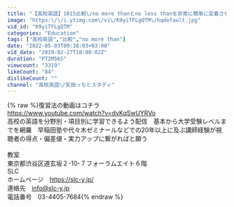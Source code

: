 ```yaml
---
title: "【高校英語】1015比較\/no more thanとno less thanを非常に簡単に定着させる"
image: "https:\/\/i.ytimg.com\/vi\/K9yiTFLgQTM\/hqdefault.jpg"
vid_id: "K9yiTFLgQTM"
categories: "Education"
tags: ["高校英語","比較","no more than"]
date: "2022-05-03T09:38:03+03:00"
vid_date: "2019-02-27T10:00:02Z"
duration: "PT2M56S"
viewcount: "3319"
likeCount: "84"
dislikeCount: ""
channel: "高校英語\/矢田っちとスタディ"
---
```

{% raw %}復習法の動画はコチラ<br /><a rel="nofollow" target="blank" href="https://www.youtube.com/watch?v=dvKqSwUYRVo">https://www.youtube.com/watch?v=dvKqSwUYRVo</a><br />高校の英語を分野別・項目別に学習できるよう配信　基本から大学受験レベルまでを網羅　早稲田塾や代々木ゼミナールなどでの20年以上に及ぶ講師経験が視聴者の得点・偏差値・実力アップに繋がればと願う<br /><br />教室<br />東京都渋谷区道玄坂２-10-７フォーラムエイト６階<br />SLC<br />ホームページ　<a rel="nofollow" target="blank" href="https://slc-y.jp/">https://slc-y.jp/</a><br />連絡先　info@slc-y.jp<br />電話番号　03-4405-7684{% endraw %}

